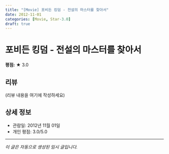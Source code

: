 ```yaml
---
title: "[Movie] 포비든 킹덤 - 전설의 마스터를 찾아서"
date: 2012-11-01
categories: [Movie, Star-3.0]
draft: true
---
```


# 포비든 킹덤 - 전설의 마스터를 찾아서

**평점:** ★ 3.0

## 리뷰

(리뷰 내용을 여기에 작성하세요)

## 상세 정보

- 관람일: 2012년 11월 01일
- 개인 평점: 3.0/5.0

---

*이 글은 자동으로 생성된 임시 글입니다.*
